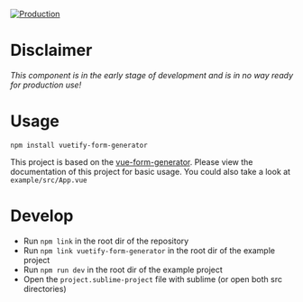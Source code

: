 [![Production](https://travis-ci.org/AndreasFurster/vuetify-form-generator.svg?branch=production)](https://travis-ci.org/AndreasFurster/vuetify-form-generator)

# Disclaimer
*This component is in the early stage of development and is in no way ready for production use!* 

# Usage
`npm install vuetify-form-generator`

This project is based on the [vue-form-generator](https://github.com/vue-generators/vue-form-generator). Please view the documentation of this project for basic usage. You could also take a look at `example/src/App.vue`

# Develop
- Run `npm link` in the root dir of the repository
- Run `npm link vuetify-form-generator` in the root dir of the example project
- Run `npm run dev` in the root dir of the example project
- Open the `project.sublime-project` file with sublime (or open both src directories)